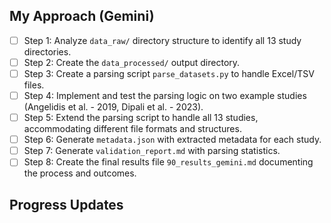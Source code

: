 ## My Approach (Gemini)
- [ ] Step 1: Analyze `data_raw/` directory structure to identify all 13 study directories.
- [ ] Step 2: Create the `data_processed/` output directory.
- [ ] Step 3: Create a parsing script `parse_datasets.py` to handle Excel/TSV files.
- [ ] Step 4: Implement and test the parsing logic on two example studies (Angelidis et al. - 2019, Dipali et al. - 2023).
- [ ] Step 5: Extend the parsing script to handle all 13 studies, accommodating different file formats and structures.
- [ ] Step 6: Generate `metadata.json` with extracted metadata for each study.
- [ ] Step 7: Generate `validation_report.md` with parsing statistics.
- [ ] Step 8: Create the final results file `90_results_gemini.md` documenting the process and outcomes.

## Progress Updates
